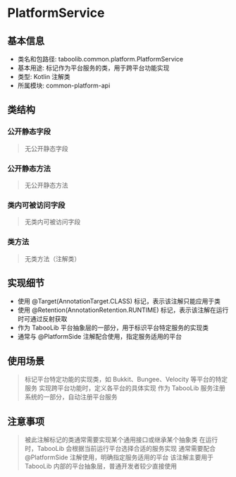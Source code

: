 # PlatformService
## 基本信息 
- 类名和包路径: taboolib.common.platform.PlatformService
- 基本用途: 标记作为平台服务的类，用于跨平台功能实现
- 类型: Kotlin 注解类
- 所属模块: common-platform-api

## 类结构 
### 公开静态字段 
> 无公开静态字段

### 公开静态方法 
> 无公开静态方法

### 类内可被访问字段 
> 无类内可被访问字段

### 类方法
> 无类方法（注解类）

## 实现细节
- 使用 @Target(AnnotationTarget.CLASS) 标记，表示该注解只能应用于类
- 使用 @Retention(AnnotationRetention.RUNTIME) 标记，表示该注解在运行时可通过反射获取
- 作为 TabooLib 平台抽象层的一部分，用于标识平台特定服务的实现类
- 通常与 @PlatformSide 注解配合使用，指定服务适用的平台

## 使用场景 
> 标记平台特定功能的实现类，如 Bukkit、Bungee、Velocity 等平台的特定服务
> 实现跨平台功能时，定义各平台的具体实现
> 作为 TabooLib 服务注册系统的一部分，自动注册平台服务

## 注意事项 
> 被此注解标记的类通常需要实现某个通用接口或继承某个抽象类
> 在运行时，TabooLib 会根据当前运行平台选择合适的服务实现
> 通常需要配合 @PlatformSide 注解使用，明确指定服务适用的平台
> 该注解主要用于 TabooLib 内部的平台抽象层，普通开发者较少直接使用
